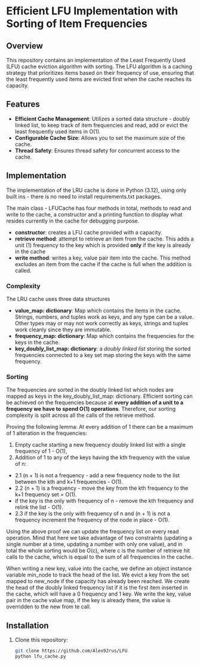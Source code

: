 # Efficient LFU Implementation with Sorting of Item Frequencies

## Overview
This repository contains an implementation of the Least Frequently Used (LFU) cache eviction algorithm with sorting. The LFU algorithm is a caching strategy that prioritizes items based on their frequency of use, ensuring that the least frequently used items are evicted first when the cache reaches its capacity.

## Features
- **Efficient Cache Management**: Utilizes a sorted data structure - doubly linked list, to keep track of item frequencies and read, add or evict the least frequently used items in O(1).
- **Configurable Cache Size**: Allows you to set the maximum size of the cache.
- **Thread Safety**: Ensures thread safety for concurrent access to the cache.

## Implementation

The implementation of the LRU cache is done in Python (3.12), using only built ins - there is no need to install requirements.txt
packages.

The main class - LFUCache has four methods in total, methods to read and write to the cache, a constructor and a printing function to display
what resides currently in the cache for debugging purpose.

- **constructor**: creates a LFU cache provided with a capacity.
- **retrieve method**: attempt to retrieve an item from the cache. This adds a unit (1) frequency to the key which is provided **only** if the key is already in the cache
- **write method**: writes a key, value pair item into the cache. This method excludes an item from the cache if the cache is full when the addition is called.

### Complexity

The LRU cache uses three data structures

- **value_map: dictionary**: Map which contains the items in the cache. Strings, numbers, and tuples work as keys, and any type can be a value.
Other types may or may not work correctly as keys, strings and tuples work cleanly since they are immutable.
- **frequency_map: dictionary**: Map which contains the frequencies for the keys in the cache.
- **key_doubly_list_map: dictionary**: a *doubly linked list* storing the sorted frequencies connected to a key set map storing the keys with the same frequency.

### Sorting

The frequencies are sorted in the doubly linked list which nodes are mapped as keys in the key_doubly_list_map: dictionary. Efficient sorting
can be achieved on the frequencies because at **every addition of a unit to a frequency we have to spend O(1) operations**.
Therefore, our sorting complexity is split across all the calls of the retrieve method.

Proving the following lemma:
At every addition of 1 there can be a maximum of 1 alteration in the frequencies:
1. Empty cache
starting a new frequency doubly linked list with a single frequency of 1 - O(1),
2. Addition of 1 to any of the keys having the kth frequency with the value of n:
 - 2.1 (n + 1) is not a frequency - add a new frequency node to the list between the kth and k+1 frequencies - O(1).
 - 2.2 (n + 1) is a frequency - move the key from the kth frequency to the k+1 frequency set = O(1).
 - if the key is the only with frequency of n - remove the kth frequency and relink the list - O(1).
 - 2.3 if the key is the only with frequency of n and (n + 1) is not a frequency increment the frequency of the node in place - O(1).

Using the above proof we can update the frequency list on every read operation.
Mind that here we take advantage of two constraints (updating a single number at a time, updating a number with only one value),
and in total the whole sorting would be O(c), where c is the number of
retrieve hit calls to the cache, which is equal to the sum of all frequencies in the cache.

When writing a new key, value into the cache, we define an object instance variable min_node to track the head of the list.
We evict a key from the set mapped to new_node if the capacity has already been reached.
We create the head of the doubly linked frequency list if it is the first item inserted in the cache, which will have a 0 frequency and 1 key.
We write the key, value pair in the cache value map, if the key is already there, the value is overridden to the new from te call.

## Installation
1. Clone this repository:
   ```sh
   git clone https://github.com/Alex92rus/LFU
   python lfu_cache.py